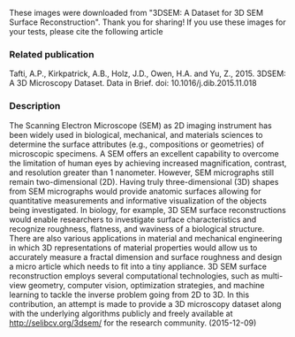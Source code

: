 These images were downloaded from "3DSEM: A Dataset for 3D SEM Surface Reconstruction". Thank you for sharing!
If you use these images for your tests, please cite the following article

### Related publication

Tafti, A.P., Kirkpatrick, A.B., Holz, J.D., Owen, H.A. and Yu, Z., 2015. 3DSEM: A 3D Microscopy Dataset. Data in Brief. doi: 10.1016/j.dib.2015.11.018

### Description

The Scanning Electron Microscope (SEM) as 2D imaging instrument has been widely used in biological, mechanical, and materials sciences to determine the surface attributes (e.g., compositions or geometries) of microscopic specimens. A SEM offers an excellent capability to overcome the limitation of human eyes by achieving increased magnification, contrast, and resolution greater than 1 nanometer. However, SEM micrographs still remain two-dimensional (2D). Having truly three-dimensional (3D) shapes from SEM micrographs would provide anatomic surfaces allowing for quantitative measurements and informative visualization of the objects being investigated. In biology, for example, 3D SEM surface reconstructions would enable researchers to investigate surface characteristics and recognize roughness, flatness, and waviness of a biological structure. There are also various applications in material and mechanical engineering in which 3D representations of material properties would allow us to accurately measure a fractal dimension and surface roughness and design a micro article which needs to fit into a tiny appliance. 3D SEM surface reconstruction employs several computational technologies, such as multi-view geometry, computer vision, optimization strategies, and machine learning to tackle the inverse problem going from 2D to 3D. In this contribution, an attempt is made to provide a 3D microscopy dataset along with the underlying algorithms publicly and freely available at http://selibcv.org/3dsem/ for the research community. (2015-12-09)
